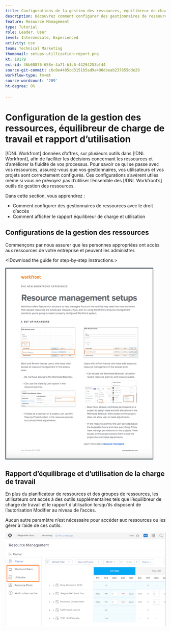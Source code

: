 ```yaml
---
title: Configurations de la gestion des ressources, équilibreur de charge de travail et utilitaire... (les titres ne doivent pas dépasser 60 caractères)
description: Découvrez comment configurer des gestionnaires de ressources avec le bon accès et comment afficher le rapport d’équilibrage et d’utilisation de la charge de travail.
feature: Resource Management
type: Tutorial
role: Leader, User
level: Intermediate, Experienced
activity: use
team: Technical Marketing
thumbnail: setups-utillization-report.png
kt: 10179
exl-id: 46b68876-658e-4a71-b1c6-44294253bf44
source-git-commit: c6c0e4405cd3151b5ad9a490dbeab237855dde29
workflow-type: tm+mt
source-wordcount: '209'
ht-degree: 0%

---
```


# Configuration de la gestion des ressources, équilibreur de charge de travail et rapport d’utilisation

[!DNL Workfront] données d’offres, sur plusieurs outils dans [!DNL Workfront], afin de faciliter les décisions concernant les ressources et d’améliorer la fluidité de vos processus. Pour savoir ce qui se passe avec vos ressources, assurez-vous que vos gestionnaires, vos utilisateurs et vos projets sont correctement configurés. Ces configurations s’avèrent utiles même si vous ne prévoyez pas d’utiliser l’ensemble des [!DNL Workfront’s] outils de gestion des ressources.

Dans cette section, vous apprendrez :

* Comment configurer des gestionnaires de ressources avec le droit d’accès
* Comment afficher le rapport équilibreur de charge et utilisation

## Configurations de la gestion des ressources

Commençons par nous assurer que les personnes appropriées ont accès aux ressources de votre entreprise et peuvent les administrer.

&lt;!Download the guide for step-by-step instructions.&gt;

![Configuration d’un téléavertisseur dans la gestion des ressources](assets/rm_setup01.png)


## Rapport d’équilibrage et d’utilisation de la charge de travail

En plus du planificateur de ressources et des groupes de ressources, les utilisateurs ont accès à des outils supplémentaires tels que l’équilibreur de charge de travail et le rapport d’utilisation lorsqu’ils disposent de l’autorisation Modifier au niveau de l’accès.

Aucun autre paramètre n’est nécessaire pour accéder aux ressources ou les gérer à l’aide de ces outils.

![Équilibreur de charge de travail avec rapport d’utilisation](assets/rm_setup02.png)
